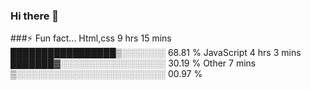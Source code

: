 ### Hi there 👋
###⚡ Fun fact...
 Html,css  9 hrs 15 mins   █████████████████▒░░░░░░░   68.81 %
JavaScript 4 hrs 3 mins    ███████▓░░░░░░░░░░░░░░░░░   30.19 %
Other        7 mins          ▒░░░░░░░░░░░░░░░░░░░░░░░░   00.97 %
<!--
**AboalfazlForooghi2004/AboalfazlForooghi2004** is a ✨ _special_ ✨ repository because its `README.md` (this file) appears on your GitHub profile.

Here are some ideas to get you started:

- 🔭 I’m currently working on ...
- 🌱 I’m currently learning ...
- 👯 I’m looking to collaborate on ...
- 🤔 I’m looking for help with ...
- 💬 Ask me about ...
- 📫 How to reach me: ...
- 😄 Pronouns: ...
- ⚡ Fun fact: ...
-->
